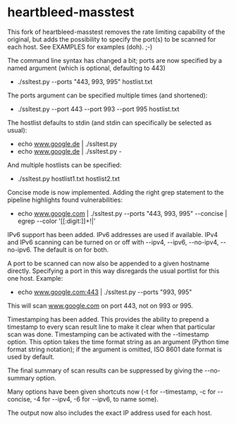 heartbleed-masstest
===================

This fork of heartbleed-masstest removes the rate limiting capability of the original,
but adds the possibility to specify the port(s) to be scanned for each host.
See EXAMPLES for examples (doh). ;-)

The command line syntax has changed a bit; ports are now specified by a
named argument (which is optional, defaulting to 443)
* ./ssltest.py --ports "443, 993, 995" hostlist.txt

The ports argument can be specified multiple times (and shortened):
* ./ssltest.py --port 443 --port 993 --port 995 hostlist.txt

The hostlist defaults to stdin (and stdin can specifically be selected as
usual):
* echo www.google.de | ./ssltest.py
* echo www.google.de | ./ssltest.py -

And multiple hostlists can be specified:
* ./ssltest.py hostlist1.txt hostlist2.txt

Concise mode is now implemented.  Adding the right grep statement to the
pipeline highlights found vulnerabilities:
* echo www.google.com | ./ssltest.py --ports "443, 993, 995" --concise | egrep --color '[[:digit:]]+!|'

IPv6 support has been added.  IPv6 addresses are used if available.
IPv4 and IPv6 scanning can be turned on or off with --ipv4, --ipv6,
--no-ipv4, --no-ipv6.  The default is on for both.

A port to be scanned can now also be appended to a given hostname directly.
Specifying a port in this way disregards the usual portlist for this one
host.  Example:
* echo www.google.com:443 | ./ssltest.py --ports "993, 995"

This will scan www.google.com on port 443, not on 993 or 995.

Timestamping has been added.  This provides the ability to prepend a
timestamp to every scan result line to make it clear when that particular
scan was done.  Timestamping can be activated with the --timestamp option.
This option takes the time format string as an argument (Python time format
string notation); if the argument is omitted, ISO 8601 date format is used
by default.

The final summary of scan results can be suppressed by giving the
--no-summary option.

Many options have been given shortcuts now (-t for --timestamp, -c for
--concise, -4 for --ipv4, -6 for --ipv6, to name some).

The output now also includes the exact IP address used for each host.
